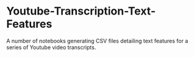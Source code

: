 # Youtube-Transcription-Text-Features

A number of notebooks generating CSV files detailing text features for a series of Youtube video transcripts.
